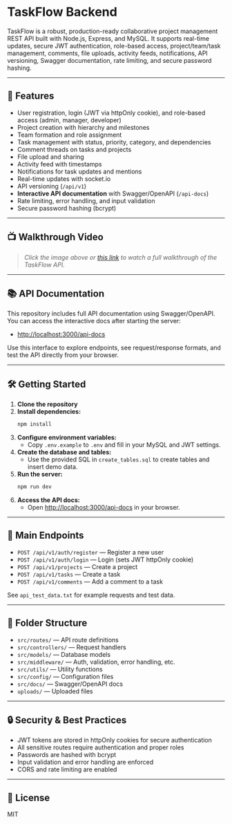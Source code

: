 # TaskFlow Backend

TaskFlow is a robust, production-ready collaborative project management REST API built with Node.js, Express, and MySQL. It supports real-time updates, secure JWT authentication, role-based access, project/team/task management, comments, file uploads, activity feeds, notifications, API versioning, Swagger documentation, rate limiting, and secure password hashing.

---

## 🚀 Features

- User registration, login (JWT via httpOnly cookie), and role-based access (admin, manager, developer)
- Project creation with hierarchy and milestones
- Team formation and role assignment
- Task management with status, priority, category, and dependencies
- Comment threads on tasks and projects
- File upload and sharing
- Activity feed with timestamps
- Notifications for task updates and mentions
- Real-time updates with socket.io
- API versioning (`/api/v1`)
- **Interactive API documentation** with Swagger/OpenAPI (`/api-docs`)
- Rate limiting, error handling, and input validation
- Secure password hashing (bcrypt)

---

## 📺 Walkthrough Video

> _Click the image above or [this link](https://youtu.be/aHfRM72emRo) to watch a full walkthrough of the TaskFlow API._

---

## 📚 API Documentation

This repository includes full API documentation using Swagger/OpenAPI. You can access the interactive docs after starting the server:

- [http://localhost:3000/api-docs](http://localhost:3000/api-docs)

Use this interface to explore endpoints, see request/response formats, and test the API directly from your browser.

---

## 🛠️ Getting Started

1. **Clone the repository**
2. **Install dependencies:**
   ```sh
   npm install
   ```
3. **Configure environment variables:**
   - Copy `.env.example` to `.env` and fill in your MySQL and JWT settings.
4. **Create the database and tables:**
   - Use the provided SQL in `create_tables.sql` to create tables and insert demo data.
5. **Run the server:**
   ```sh
   npm run dev
   ```
6. **Access the API docs:**
   - Open [http://localhost:3000/api-docs](http://localhost:3000/api-docs) in your browser.

---

## 🔑 Main Endpoints

- `POST /api/v1/auth/register` — Register a new user
- `POST /api/v1/auth/login` — Login (sets JWT httpOnly cookie)
- `POST /api/v1/projects` — Create a project
- `POST /api/v1/tasks` — Create a task
- `POST /api/v1/comments` — Add a comment to a task

See `api_test_data.txt` for example requests and test data.

---

## 📁 Folder Structure

- `src/routes/` — API route definitions
- `src/controllers/` — Request handlers
- `src/models/` — Database models
- `src/middleware/` — Auth, validation, error handling, etc.
- `src/utils/` — Utility functions
- `src/config/` — Configuration files
- `src/docs/` — Swagger/OpenAPI docs
- `uploads/` — Uploaded files

---

## 🔒 Security & Best Practices

- JWT tokens are stored in httpOnly cookies for secure authentication
- All sensitive routes require authentication and proper roles
- Passwords are hashed with bcrypt
- Input validation and error handling are enforced
- CORS and rate limiting are enabled

---

## 📄 License

MIT
